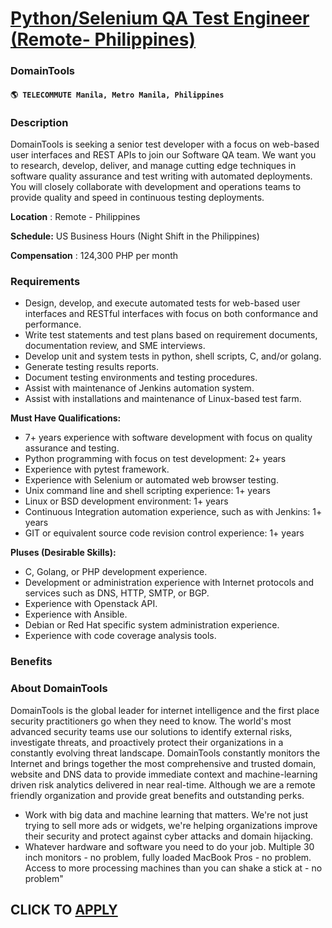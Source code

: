 # [Python/Selenium QA Test Engineer (Remote- Philippines)](https://www.remotewlb.com/apply/python-selenium-qa-test-engineer-remote-philippines-39988)  
### DomainTools  
#### `🌎 TELECOMMUTE Manila, Metro Manila, Philippines`  

### **Description**

DomainTools is seeking a senior test developer with a focus on web-based user interfaces and REST APIs to join our Software QA team. We want you to research, develop, deliver, and manage cutting edge techniques in software quality assurance and test writing with automated deployments. You will closely collaborate with development and operations teams to provide quality and speed in continuous testing deployments.

 **Location** : Remote - Philippines

 **Schedule:** US Business Hours (Night Shift in the Philippines)

**Compensation** : 124,300 PHP per month

###  **Requirements**

  * Design, develop, and execute automated tests for web-based user interfaces and RESTful interfaces with focus on both conformance and performance.
  * Write test statements and test plans based on requirement documents, documentation review, and SME interviews.
  * Develop unit and system tests in python, shell scripts, C, and/or golang.
  * Generate testing results reports.
  * Document testing environments and testing procedures.
  * Assist with maintenance of Jenkins automation system.
  * Assist with installations and maintenance of Linux-based test farm.

**Must Have Qualifications:**

  * 7+ years experience with software development with focus on quality assurance and testing.
  * Python programming with focus on test development: 2+ years
  * Experience with pytest framework.
  * Experience with Selenium or automated web browser testing.
  * Unix command line and shell scripting experience: 1+ years
  * Linux or BSD development environment: 1+ years
  * Continuous Integration automation experience, such as with Jenkins: 1+ years
  * GIT or equivalent source code revision control experience: 1+ years

**Pluses (Desirable Skills):**

  * C, Golang, or PHP development experience.
  * Development or administration experience with Internet protocols and services such as DNS, HTTP, SMTP, or BGP.
  * Experience with Openstack API.
  * Experience with Ansible.
  * Debian or Red Hat specific system administration experience.
  * Experience with code coverage analysis tools.

### **Benefits**

###  **About DomainTools**

DomainTools is the global leader for internet intelligence and the first place security practitioners go when they need to know. The world's most advanced security teams use our solutions to identify external risks, investigate threats, and proactively protect their organizations in a constantly evolving threat landscape. DomainTools constantly monitors the Internet and brings together the most comprehensive and trusted domain, website and DNS data to provide immediate context and machine-learning driven risk analytics delivered in near real-time. Although we are a remote friendly organization and provide great benefits and outstanding perks.

  * Work with big data and machine learning that matters. We're not just trying to sell more ads or widgets, we're helping organizations improve their security and protect against cyber attacks and domain hijacking.
  * Whatever hardware and software you need to do your job. Multiple 30 inch monitors - no problem, fully loaded MacBook Pros - no problem. Access to more processing machines than you can shake a stick at - no problem"

  
## CLICK TO [APPLY](https://www.remotewlb.com/apply/python-selenium-qa-test-engineer-remote-philippines-39988)

